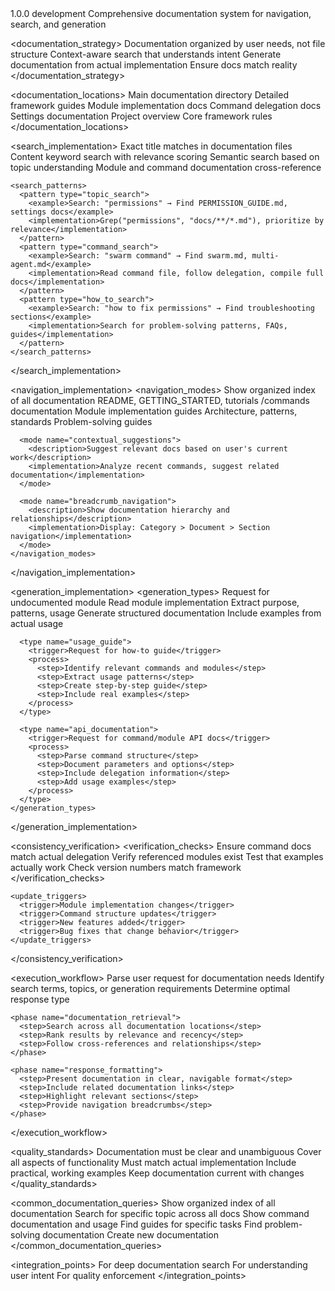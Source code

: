 <module name="documentation" purpose="Intelligent documentation management, search, and generation">
  
  <metadata>
    <version>1.0.0</version>
    <category>development</category>
    <description>Comprehensive documentation system for navigation, search, and generation</description>
  </metadata>
  
  <documentation_strategy>
    <principle name="user_focused">Documentation organized by user needs, not file structure</principle>
    <principle name="intelligent_search">Context-aware search that understands intent</principle>
    <principle name="auto_generation">Generate documentation from actual implementation</principle>
    <principle name="consistency_verification">Ensure docs match reality</principle>
  </documentation_strategy>
  
  <documentation_locations>
    <location type="framework_docs" path="docs/">Main documentation directory</location>
    <location type="framework_guides" path="docs/framework/">Detailed framework guides</location>
    <location type="module_docs" path=".claude/modules/">Module implementation docs</location>
    <location type="command_docs" path=".claude/commands/">Command delegation docs</location>
    <location type="settings_docs" path=".claude/settings/README.md">Settings documentation</location>
    <location type="main_readme" path="README.md">Project overview</location>
    <location type="claude_md" path="CLAUDE.md">Core framework rules</location>
  </documentation_locations>
  
  <search_implementation>
    <approach name="multi_tier_search">
      <tier level="1">Exact title matches in documentation files</tier>
      <tier level="2">Content keyword search with relevance scoring</tier>
      <tier level="3">Semantic search based on topic understanding</tier>
      <tier level="4">Module and command documentation cross-reference</tier>
    </approach>
    
    <search_patterns>
      <pattern type="topic_search">
        <example>Search: "permissions" → Find PERMISSION_GUIDE.md, settings docs</example>
        <implementation>Grep("permissions", "docs/**/*.md"), prioritize by relevance</implementation>
      </pattern>
      <pattern type="command_search">
        <example>Search: "swarm command" → Find swarm.md, multi-agent.md</example>
        <implementation>Read command file, follow delegation, compile full docs</implementation>
      </pattern>
      <pattern type="how_to_search">
        <example>Search: "how to fix permissions" → Find troubleshooting sections</example>
        <implementation>Search for problem-solving patterns, FAQs, guides</implementation>
      </pattern>
    </search_patterns>
  </search_implementation>
  
  <navigation_implementation>
    <navigation_modes>
      <mode name="index_listing">
        <description>Show organized index of all documentation</description>
        <categories>
          <category name="Getting Started">README, GETTING_STARTED, tutorials</category>
          <category name="Commands">/commands documentation</category>
          <category name="Modules">Module implementation guides</category>
          <category name="Framework">Architecture, patterns, standards</category>
          <category name="Troubleshooting">Problem-solving guides</category>
        </categories>
      </mode>
      
      <mode name="contextual_suggestions">
        <description>Suggest relevant docs based on user's current work</description>
        <implementation>Analyze recent commands, suggest related documentation</implementation>
      </mode>
      
      <mode name="breadcrumb_navigation">
        <description>Show documentation hierarchy and relationships</description>
        <implementation>Display: Category > Document > Section navigation</implementation>
      </mode>
    </navigation_modes>
  </navigation_implementation>
  
  <generation_implementation>
    <generation_types>
      <type name="module_documentation">
        <trigger>Request for undocumented module</trigger>
        <process>
          <step>Read module implementation</step>
          <step>Extract purpose, patterns, usage</step>
          <step>Generate structured documentation</step>
          <step>Include examples from actual usage</step>
        </process>
      </type>
      
      <type name="usage_guide">
        <trigger>Request for how-to guide</trigger>
        <process>
          <step>Identify relevant commands and modules</step>
          <step>Extract usage patterns</step>
          <step>Create step-by-step guide</step>
          <step>Include real examples</step>
        </process>
      </type>
      
      <type name="api_documentation">
        <trigger>Request for command/module API docs</trigger>
        <process>
          <step>Parse command structure</step>
          <step>Document parameters and options</step>
          <step>Include delegation information</step>
          <step>Add usage examples</step>
        </process>
      </type>
    </generation_types>
  </generation_implementation>
  
  <consistency_verification>
    <verification_checks>
      <check name="delegation_accuracy">Ensure command docs match actual delegation</check>
      <check name="module_existence">Verify referenced modules exist</check>
      <check name="example_validity">Test that examples actually work</check>
      <check name="version_alignment">Check version numbers match framework</check>
    </verification_checks>
    
    <update_triggers>
      <trigger>Module implementation changes</trigger>
      <trigger>Command structure updates</trigger>
      <trigger>New features added</trigger>
      <trigger>Bug fixes that change behavior</trigger>
    </update_triggers>
  </consistency_verification>
  
  <execution_workflow>
    <phase name="request_analysis">
      <step>Parse user request for documentation needs</step>
      <step>Identify search terms, topics, or generation requirements</step>
      <step>Determine optimal response type</step>
    </phase>
    
    <phase name="documentation_retrieval">
      <step>Search across all documentation locations</step>
      <step>Rank results by relevance and recency</step>
      <step>Follow cross-references and relationships</step>
    </phase>
    
    <phase name="response_formatting">
      <step>Present documentation in clear, navigable format</step>
      <step>Include related documentation links</step>
      <step>Highlight relevant sections</step>
      <step>Provide navigation breadcrumbs</step>
    </phase>
  </execution_workflow>
  
  <quality_standards>
    <standard name="clarity">Documentation must be clear and unambiguous</standard>
    <standard name="completeness">Cover all aspects of functionality</standard>
    <standard name="accuracy">Must match actual implementation</standard>
    <standard name="examples">Include practical, working examples</standard>
    <standard name="maintenance">Keep documentation current with changes</standard>
  </quality_standards>
  
  <common_documentation_queries>
    <query pattern="list all docs">Show organized index of all documentation</query>
    <query pattern="find [topic]">Search for specific topic across all docs</query>
    <query pattern="explain [command]">Show command documentation and usage</query>
    <query pattern="how to [task]">Find guides for specific tasks</query>
    <query pattern="troubleshoot [issue]">Find problem-solving documentation</query>
    <query pattern="generate [type] guide">Create new documentation</query>
  </common_documentation_queries>
  
  <integration_points>
    <integration module="research-analysis">For deep documentation search</integration>
    <integration module="intelligent-routing">For understanding user intent</integration>
    <integration module="documentation-standards">For quality enforcement</integration>
  </integration_points>
  
</module>